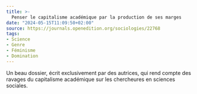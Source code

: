 ```yaml
---
title: >-
  Penser le capitalisme académique par la production de ses marges
date: "2024-05-15T11:09:50+02:00"
source: https://journals.openedition.org/sociologies/22768
tags:
- Science
- Genre
- Féminisme
- Domination
---
```

Un beau dossier, écrit exclusivement par des autrices, qui rend compte des ravages du capitalisme académique sur les chercheures en sciences sociales.
